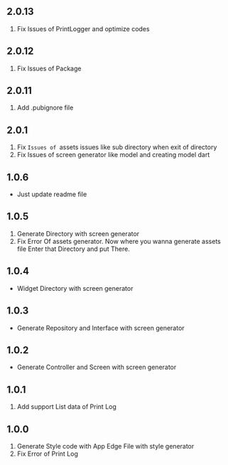 ## 2.0.13
1. Fix Issues of PrintLogger and optimize codes

## 2.0.12
1. Fix Issues of Package

## 2.0.11
1. Add .pubignore file

## 2.0.1
1. Fix `Issues of `assets issues like sub directory when exit of directory
2. Fix Issues of screen generator like model and creating model dart 

## 1.0.6
* Just update readme file

## 1.0.5
1. Generate Directory with screen generator
2. Fix Error Of assets generator. Now where you wanna generate assets file Enter that Directory and put
   There.

## 1.0.4
* Widget Directory with screen generator

## 1.0.3
* Generate Repository and Interface with screen generator

## 1.0.2
* Generate Controller and Screen with screen generator

## 1.0.1
1. Add support List data of Print Log 

## 1.0.0
1. Generate Style code with App Edge File with style generator
2. Fix Error of Print Log 